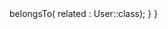 <?php

namespace App\Models;

use Illuminate\Database\Eloquent\Factories\HasFactory;
use Illuminate\Database\Eloquent\Model;

class Task extends Model
{
    use HasFactory;
    protected $fillable = ['title','body','user_id'];
    public function user(){
        return $this->belongsTo( related : User::class);
    }
}
